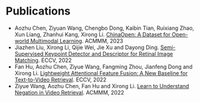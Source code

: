 
# Publications

+ Aozhu Chen, Ziyuan Wang, Chengbo Dong, Kaibin Tian, Ruixiang Zhao, Xun Liang, Zhanhui Kang, Xirong Li. [ChinaOpen: A Dataset for Open-world Multimodal Learning](mm2023-ChinaOpen.pdf). ACMMM, 2023
+ Jiazhen Liu, Xirong Li, Qijie Wei, Jie Xu and Dayong Ding. [Semi-Supervised Keypoint Detector and Descriptor for Retinal Image Matching](eccv2022-SuperRetina.pdf). ECCV, 2022
+ Fan Hu, Aozhu Chen, Ziyue Wang, Fangming Zhou, Jianfeng Dong and Xirong Li. [Lightweight Attentional Feature Fusion: A New Baseline for Text-to-Video Retrieval](eccv2022-LAFF.pdf). ECCV, 2022
+ Ziyue Wang, Aozhu Chen, Fan Hu and Xirong Li. [Learn to Understand Negation in Video Retrieval](mm2022-nT2VR.pdf). ACMMM, 2022

